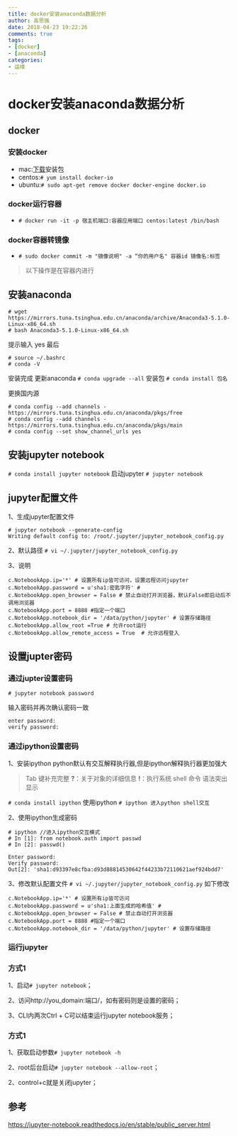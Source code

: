 ```yaml
---
title: docker安装anaconda数据分析
author: 高思强
date: 2018-04-23 19:22:26
comments: true
tags:
- [docker]
- [anaconda]
categories:
- 运维
---
```

# docker安装anaconda数据分析

## docker
### 安装docker
- mac:[下载](https://www.docker.com/community-edition#/mac)安装包
- centos:```# yum install docker-io```
- ubuntu:```# sudo apt-get remove docker docker-engine docker.io```
### docker运行容器
- ```# docker run -it -p 宿主机端口:容器应用端口 centos:latest /bin/bash```
### docker容器转镜像
- ```# sudo docker commit -m "镜像说明" -a “你的用户名" 容器id 镜像名:标签```

> 以下操作是在容器内进行
## 安装anaconda
```
# wget https://mirrors.tuna.tsinghua.edu.cn/anaconda/archive/Anaconda3-5.1.0-Linux-x86_64.sh
# bash Anaconda3-5.1.0-Linux-x86_64.sh
```
提示输入 yes
最后
```
# source ~/.bashrc
# conda -V
```
安装完成
更新anaconda
```# conda upgrade --all```
安装包
```# conda install 包名```

更换国内源
```
# conda config --add channels - https://mirrors.tuna.tsinghua.edu.cn/anaconda/pkgs/free
# conda config --add channels - https://mirrors.tuna.tsinghua.edu.cn/anaconda/pkgs/main
# conda config --set show_channel_urls yes
```

## 安装jupyter notebook
```# conda install jupyter notebook```
启动jupyter
```# jupyter notebook```

## jupyter配置文件
1、生成jupyter配置文件
```
# jupyter notebook --generate-config
Writing default config to: /root/.jupyter/jupyter_notebook_config.py
```

2、默认路径
```# vi ~/.jupyter/jupyter_notebook_config.py```

3、说明
```
c.NotebookApp.ip='*' # 设置所有ip皆可访问，设置远程访问jupyter
c.NotebookApp.password = u'sha1:密匙字符' # 
c.NotebookApp.open_browser = False # 禁止自动打开浏览器，默认False即启动后不调用浏览器
c.NotebookApp.port = 8888 #指定一个端口
c.NotebookApp.notebook_dir = '/data/python/jupyter' # 设置存储路径
c.NotebookApp.allow_root =True # 允许root运行
c.NotebookApp.allow_remote_access = True  # 允许远程登入
```

## 设置jupter密码
### 通过jupter设置密码
```
# jupyter notebook password
```
输入密码并再次确认密码一致

```
enter password:
verify password:
```

### 通过ipython设置密码
1、安装ipython
python默认有交互解释执行器,但是ipython解释执行器更加强大

> Tab 键补充完整
> **?**：关于对象的详细信息
> **!**：执行系统 shell 命令
> 语法突出显示

```# conda install ipython```
使用ipython
```# ipython 进入python shell交互```


2、使用ipython生成密码
```
# ipython //进入ipython交互模式
# In [1]: from notebook.auth import passwd
# In [2]: passwd()

Enter password: 
Verify password: 
Out[2]: 'sha1:d93397e8cfba:d93d88814530642f44233b72110621aef924bdd7'
```

3、修改默认配置文件
```# vi ~/.jupyter/jupyter_notebook_config.py```
如下修改
```
c.NotebookApp.ip='*' # 设置所有ip皆可访问
c.NotebookApp.password = u'sha1:上面生成的哈希值' # 
c.NotebookApp.open_browser = False # 禁止自动打开浏览器
c.NotebookApp.port = 8888 #指定一个端口
c.NotebookApp.notebook_dir = '/data/python/jupyter' # 设置存储路径
```

### 运行jupyter
### 方式1
1、启动`# jupyter notebook`；

2、访问http://you_domain:端口/，如有密码则是设置的密码；

3、CLI内两次Ctrl + C可以结束运行jupyter notebook服务；

### 方式1
1、获取启动参数`# jupyter notebook -h`

2、root后台启动`# jupyter notebook --allow-root`；

2、control+c就是关闭jupyter；

## 参考
https://jupyter-notebook.readthedocs.io/en/stable/public_server.html
